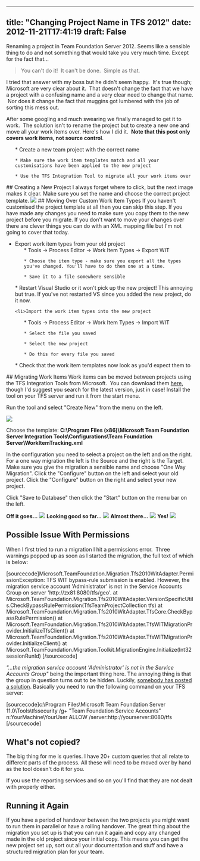 
---
title: "Changing Project Name in TFS 2012"
date: 2012-11-21T17:41:19
draft: False
---

Renaming a project in Team Foundation Server 2012. Seems like a sensible thing to do and not something that would take you very much time. Except for the fact that...
<blockquote>You can't do it!  It can't be done.  Simple as that.</blockquote>
I tried that answer with my boss but he didn't seem happy.  It's true though; Microsoft are very clear about it.  That doesn't change the fact that we have a project with a confusing name and a very clear need to change that name.  Nor does it change the fact that muggins got lumbered with the job of sorting this mess out.

After some googling and much swearing we finally managed to get it to work.  The solution isn't to rename the project but to create a new one and move all your work items over. Here's how I did it.  <strong>Note that this post only covers work items, not source control</strong>.
<ul>
	* Create a new team project with the correct name

	* Make sure the work item templates match and all your customisations have been applied to the new project

	* Use the TFS Integration Tool to migrate all your work items over

</ul>
## Creating a New Project
I always forget where to click, but the next image makes it clear. Make sure you set the name and choose the correct project template.
<a href="http://logicalgenetics.com/wp-content/uploads/2012/11/renametfs1.png"><img src="http://logicalgenetics.com/wp-content/uploads/2012/11/renametfs1.png"/></a>
## Moving Over Custom Work Item Types
If you haven't customised the project template at all then you can skip this step. If you have made any changes you need to make sure you copy them to the new project before you migrate. If you don't want to move your changes over there are clever things you can do with an XML mapping file but I'm not going to cover that today.
<ul>
	<li>Export work item types from your old project
<ul>
	* Tools → Process Editor → Work Item Types → Export WIT

	* Choose the item type - make sure you export all the types you've changed. You'll have to do them one at a time.

	* Save it to a file somewhere sensible

</ul>
</li>
	* Restart Visual Studio or it won't pick up the new project! This annoying but true. If you've not restarted VS since you added the new project, do it now.

	<li>Import the work item types into the new project
<ul>
	* Tools → Process Editor → Work Item Types → Import WIT

	* Select the file you saved

	* Select the new project

	* Do this for every file you saved

</ul>
</li>
	* Check that the work item templates now look as you'd expect them to

</ul>
## Migrating Work Items
Work items can be moved between projects using the TFS Integration Tools from Microsoft.  You can download them <a href="http://visualstudiogallery.msdn.microsoft.com/eb77e739-c98c-4e36-9ead-fa115b27fefe">here</a>, though I'd suggest you search for the latest version, just in case! Install the tool on your TFS server and run it from the start menu.

Run the tool and select "Create New" from the menu on the left.

<a href="http://logicalgenetics.com/wp-content/uploads/2012/11/renametfs3.png"><img src="http://logicalgenetics.com/wp-content/uploads/2012/11/renametfs3.png"/></a>

Choose the template: <strong>C:\Program Files (x86)\Microsoft Team Foundation Server Integration Tools\Configurations\Team Foundation Server\WorkItemTracking.xml</strong>

In the configuration you need to select a project on the left and on the right. For a one way migration the left is the Source and the right is the Target. Make sure you give the migration a sensible name and choose "One Way Migration". Click the "Configure" button on the left and select your old project. Click the "Configure" button on the right and select your new project.

Click "Save to Database" then click the "Start" button on the menu bar on the left.

<strong>Off it goes...</strong>
<a href="http://logicalgenetics.com/wp-content/uploads/2012/11/renametfs4.png"><img src="http://logicalgenetics.com/wp-content/uploads/2012/11/renametfs4.png"/></a>
<strong>Looking good so far...</strong>
<a href="http://logicalgenetics.com/wp-content/uploads/2012/11/renametfs5.png"><img src="http://logicalgenetics.com/wp-content/uploads/2012/11/renametfs5.png"/></a>
<strong>Almost there...</strong>
<a href="http://logicalgenetics.com/wp-content/uploads/2012/11/renametfs6.png"><img src="http://logicalgenetics.com/wp-content/uploads/2012/11/renametfs6.png"/></a>
<strong>Yes!</strong>
<a href="http://logicalgenetics.com/wp-content/uploads/2012/11/renametfs7.png"><img src="http://logicalgenetics.com/wp-content/uploads/2012/11/renametfs7.png"/></a>
## Possible Issue With Permissions
When I first tried to run a migration I hit a permissions error.  Three warnings popped up as soon as I started the migration, the full text of which is below:

[sourcecode]Microsoft.TeamFoundation.Migration.Tfs2010WitAdapter.PermissionException: TFS WIT bypass-rule submission is enabled. However, the migration service account 'Administrator' is not in the Service Accounts Group on server 'http://zx81:8080/tfs/geo'.
   at Microsoft.TeamFoundation.Migration.Tfs2010WitAdapter.VersionSpecificUtils.CheckBypassRulePermission(TfsTeamProjectCollection tfs)
   at Microsoft.TeamFoundation.Migration.Tfs2010WitAdapter.TfsCore.CheckBypassRulePermission()
   at Microsoft.TeamFoundation.Migration.Tfs2010WitAdapter.TfsWITMigrationProvider.InitializeTfsClient()
   at Microsoft.TeamFoundation.Migration.Tfs2010WitAdapter.TfsWITMigrationProvider.InitializeClient()
   at Microsoft.TeamFoundation.Migration.Toolkit.MigrationEngine.Initialize(Int32 sessionRunId)
[/sourcecode]

*"...the migration service account 'Administrator' is not in the Service Accounts Group"* being the important thing here. The annoying thing is that the group in question turns out to be hidden. Luckily, <a href="http://blog.hinshelwood.com/tfs-integration-tools-issue-tfs-wit-bypass-rule-submission-is-enabled/">somebody has posted a solution</a>. Basically you need to run the following command on your TFS server:

[sourcecode]c:\Program Files\Microsoft Team Foundation Server 11.0\Tools\tfssecurity /g+ "Team Foundation Service Accounts" n:YourMachine\YourUser ALLOW /server:http://yourserver:8080/tfs
[/sourcecode]
## What's not copied?
The big thing for me is queries. I have 20+ custom queries that all relate to different parts of the process. All these will need to be moved over by hand as the tool doesn't do it for you.

If you use the reporting services and so on you'll find that they are not dealt with properly either.
## Running it Again
If you have a period of handover between the two projects you might want to run them in parallel or have a rolling handover. The great thing about the migration you set up is that you can run it again and copy any changed made in the old project since your initial copy. This means you can get the new project set up, sort out all your documentation and stuff and have a structured migration plan for your team.